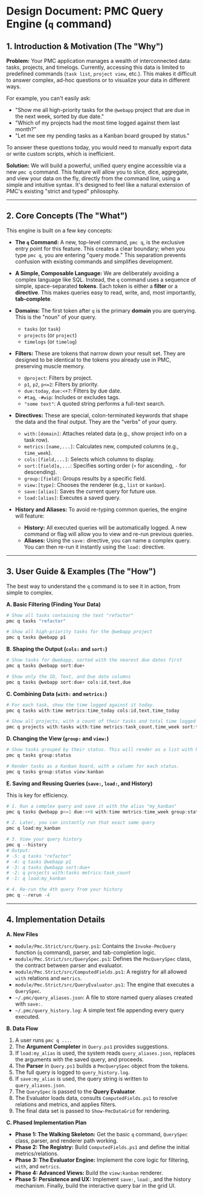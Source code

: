 # Design Document: PMC Query Engine (`q` command)

## 1. Introduction & Motivation (The "Why")

**Problem:**
Your PMC application manages a wealth of interconnected data: tasks, projects, and timelogs. Currently, accessing this data is limited to predefined commands (`task list`, `project view`, etc.). This makes it difficult to answer complex, ad-hoc questions or to visualize your data in different ways.

For example, you can't easily ask:
*   "Show me all high-priority tasks for the `@webapp` project that are due in the next week, sorted by due date."
*   "Which of my projects had the most time logged against them last month?"
*   "Let me see my pending tasks as a Kanban board grouped by status."

To answer these questions today, you would need to manually export data or write custom scripts, which is inefficient.

**Solution:**
We will build a powerful, unified query engine accessible via a new `pmc q` command. This feature will allow you to slice, dice, aggregate, and view your data on the fly, directly from the command line, using a simple and intuitive syntax. It's designed to feel like a natural extension of PMC's existing "strict and typed" philosophy.

---

## 2. Core Concepts (The "What")

This engine is built on a few key concepts:

*   **The `q` Command:** A new, top-level command, `pmc q`, is the exclusive entry point for this feature. This creates a clear boundary; when you type `pmc q`, you are entering "query mode." This separation prevents confusion with existing commands and simplifies development.

*   **A Simple, Composable Language:** We are deliberately avoiding a complex language like SQL. Instead, the `q` command uses a sequence of simple, space-separated **tokens**. Each token is either a **filter** or a **directive**. This makes queries easy to read, write, and, most importantly, **tab-complete**.

*   **Domains:** The first token after `q` is the primary **domain** you are querying. This is the "noun" of your query.
    *   `tasks` (or `task`)
    *   `projects` (or `project`)
    *   `timelogs` (or `timelog`)

*   **Filters:** These are tokens that narrow down your result set. They are designed to be identical to the tokens you already use in PMC, preserving muscle memory.
    *   `@project`: Filters by project.
    *   `p1`, `p2`, `p<=2`: Filters by priority.
    *   `due:today`, `due:<+7`: Filters by due date.
    *   `#tag`, `-#wip`: Includes or excludes tags.
    *   `"some text"`: A quoted string performs a full-text search.

*   **Directives:** These are special, colon-terminated keywords that shape the data and the final output. They are the "verbs" of your query.
    *   `with:[domain]`: Attaches related data (e.g., show project info on a task row).
    *   `metrics:[name,...]`: Calculates new, computed columns (e.g., `time_week`).
    *   `cols:[field,...]`: Selects which columns to display.
    *   `sort:[field]±,...`: Specifies sorting order (`+` for ascending, `-` for descending).
    *   `group:[field]`: Groups results by a specific field.
    *   `view:[type]`: Chooses the renderer (e.g., `list` or `kanban`).
    *   `save:[alias]`: Saves the current query for future use.
    *   `load:[alias]`: Executes a saved query.

*   **History and Aliases:** To avoid re-typing common queries, the engine will feature:
    *   **History:** All executed queries will be automatically logged. A new command or flag will allow you to view and re-run previous queries.
    *   **Aliases:** Using the `save:` directive, you can name a complex query. You can then re-run it instantly using the `load:` directive.

---

## 3. User Guide & Examples (The "How")

The best way to understand the `q` command is to see it in action, from simple to complex.

**A. Basic Filtering (Finding Your Data)**
```powershell
# Show all tasks containing the text "refactor"
pmc q tasks "refactor"

# Show all high-priority tasks for the @webapp project
pmc q tasks @webapp p1
```

**B. Shaping the Output (`cols:` and `sort:`)**
```powershell
# Show tasks for @webapp, sorted with the nearest due dates first
pmc q tasks @webapp sort:due+

# Show only the ID, Text, and Due date columns
pmc q tasks @webapp sort:due+ cols:id,text,due
```

**C. Combining Data (`with:` and `metrics:`)**
```powershell
# For each task, show the time logged against it today.
pmc q tasks with:time metrics:time_today cols:id,text,time_today

# Show all projects, with a count of their tasks and total time logged this week.
pmc q projects with:tasks with:time metrics:task_count,time_week sort:time_week-
```

**D. Changing the View (`group:` and `view:`)**
```powershell
# Show tasks grouped by their status. This will render as a list with headers.
pmc q tasks group:status

# Render tasks as a Kanban board, with a column for each status.
pmc q tasks group:status view:kanban
```

**E. Saving and Reusing Queries (`save:`, `load:`, and History)**

This is key for efficiency.

```powershell
# 1. Run a complex query and save it with the alias "my_kanban"
pmc q tasks @webapp p<=1 due:<+8 with:time metrics:time_week group:status view:kanban save:my_kanban

# 2. Later, you can instantly run that exact same query
pmc q load:my_kanban

# 3. View your query history
pmc q --history 
# Output:
# -5: q tasks "refactor"
# -4: q tasks @webapp p1
# -3: q tasks @webapp sort:due+
# -2: q projects with:tasks metrics:task_count
# -1: q load:my_kanban

# 4. Re-run the 4th query from your history
pmc q --rerun -4 
```

---

## 4. Implementation Details

**A. New Files**

*   `module/Pmc.Strict/src/Query.ps1`: Contains the `Invoke-PmcQuery` function (`q` command), parser, and tab-completion logic.
*   `module/Pmc.Strict/src/QuerySpec.ps1`: Defines the `PmcQuerySpec` class, the contract between parser and evaluator.
*   `module/Pmc.Strict/src/ComputedFields.ps1`: A registry for all allowed `with` relations and `metrics`.
*   `module/Pmc.Strict/src/QueryEvaluator.ps1`: The engine that executes a `QuerySpec`.
*   `~/.pmc/query_aliases.json`: A file to store named query aliases created with `save:`.
*   `~/.pmc/query_history.log`: A simple text file appending every query executed.

**B. Data Flow**

1.  A user runs `pmc q ...`.
2.  The **Argument Completer** in `Query.ps1` provides suggestions.
3.  If `load:my_alias` is used, the system reads `query_aliases.json`, replaces the arguments with the saved query, and proceeds.
4.  The **Parser** in `Query.ps1` builds a `PmcQuerySpec` object from the tokens.
5.  The full query is logged to `query_history.log`.
6.  If `save:my_alias` is used, the query string is written to `query_aliases.json`.
7.  The `QuerySpec` is passed to the **Query Evaluator**.
8.  The Evaluator loads data, consults `ComputedFields.ps1` to resolve relations and metrics, and applies filters.
9.  The final data set is passed to `Show-PmcDataGrid` for rendering.

**C. Phased Implementation Plan**

*   **Phase 1: The Walking Skeleton:** Get the basic `q` command, `QuerySpec` class, parser, and renderer path working.
*   **Phase 2: The Registry:** Build `ComputedFields.ps1` and define the initial metrics/relations.
*   **Phase 3: The Evaluator Engine:** Implement the core logic for filtering, `with`, and `metrics`.
*   **Phase 4: Advanced Views:** Build the `view:kanban` renderer.
*   **Phase 5: Persistence and UX:** Implement `save:`, `load:`, and the history mechanism. Finally, build the interactive query bar in the grid UI.
